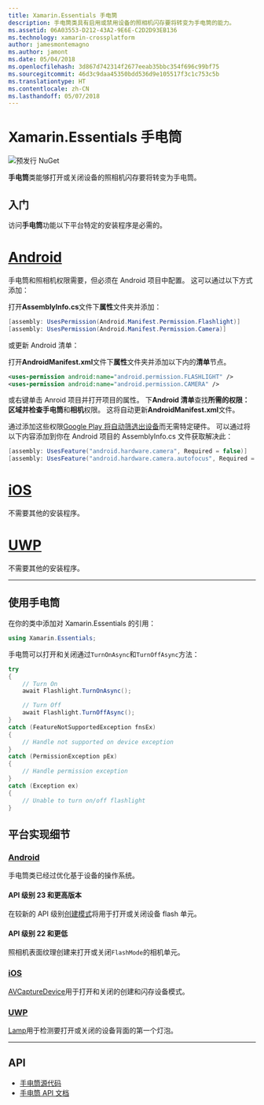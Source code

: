 ```yaml
---
title: Xamarin.Essentials 手电筒
description: 手电筒类具有启用或禁用设备的照相机闪存要将转变为手电筒的能力。
ms.assetid: 06A03553-D212-43A2-9E6E-C2D2D93EB136
ms.technology: xamarin-crossplatform
author: jamesmontemagno
ms.author: jamont
ms.date: 05/04/2018
ms.openlocfilehash: 3d867d742314f2677eeab35bbc354f696c99bf75
ms.sourcegitcommit: 46d3c9daa45350bdd536d9e105517f3c1c753c5b
ms.translationtype: HT
ms.contentlocale: zh-CN
ms.lasthandoff: 05/07/2018
---
```

# <a name="xamarinessentials-flashlight"></a>Xamarin.Essentials 手电筒

![预发行 NuGet](~/media/shared/pre-release.png)

**手电筒**类能够打开或关闭设备的照相机闪存要将转变为手电筒。

## <a name="getting-started"></a>入门

访问**手电筒**功能以下平台特定的安装程序是必需的。

# <a name="androidtabandroid"></a>[Android](#tab/android)

手电筒和照相机权限需要，但必须在 Android 项目中配置。 这可以通过以下方式添加：

打开**AssemblyInfo.cs**文件下**属性**文件夹并添加：

```csharp
[assembly: UsesPermission(Android.Manifest.Permission.Flashlight)]
[assembly: UsesPermission(Android.Manifest.Permission.Camera)]
```

或更新 Android 清单：

打开**AndroidManifest.xml**文件下**属性**文件夹并添加以下内的**清单**节点。

```xml
<uses-permission android:name="android.permission.FLASHLIGHT" />
<uses-permission android:name="android.permission.CAMERA" />
```

或右键单击 Anroid 项目并打开项目的属性。 下**Android 清单**查找**所需的权限：**区域并检查**手电筒**和**相机**权限。 这将自动更新**AndroidManifest.xml**文件。

通过添加这些权限[Google Play 将自动筛选出设备](http://developer.android.com/guide/topics/manifest/uses-feature-element.html#permissions-features)而无需特定硬件。 可以通过将以下内容添加到你在 Android 项目的 AssemblyInfo.cs 文件获取解决此：

```csharp
[assembly: UsesFeature("android.hardware.camera", Required = false)]
[assembly: UsesFeature("android.hardware.camera.autofocus", Required = false)]
```

# <a name="iostabios"></a>[iOS](#tab/ios)

不需要其他的安装程序。

# <a name="uwptabuwp"></a>[UWP](#tab/uwp)

不需要其他的安装程序。

-----

## <a name="using-flashlight"></a>使用手电筒

在你的类中添加对 Xamarin.Essentials 的引用：

```csharp
using Xamarin.Essentials;
```

手电筒可以打开和关闭通过`TurnOnAsync`和`TurnOffAsync`方法：

```csharp
try
{
    // Turn On
    await Flashlight.TurnOnAsync();

    // Turn Off
    await Flashlight.TurnOffAsync();
}
catch (FeatureNotSupportedException fnsEx)
{
    // Handle not supported on device exception
}
catch (PermissionException pEx)
{
    // Handle permission exception
}
catch (Exception ex)
{
    // Unable to turn on/off flashlight
}
```

## <a name="platform-implementation-specifics"></a>平台实现细节

### <a name="androidtabandroid-specifics"></a>[Android](#tab/android-specifics)

手电筒类已经过优化基于设备的操作系统。

#### <a name="api-level-23-and-higher"></a>API 级别 23 和更高版本

在较新的 API 级别[创建模式](https://developer.android.com/reference/android/hardware/camera2/CameraManager.html#setTorchMode)将用于打开或关闭设备 flash 单元。

#### <a name="api-level-22-and-lower"></a>API 级别 22 和更低

照相机表面纹理创建来打开或关闭`FlashMode`的相机单元。 

### <a name="iostabios-specifics"></a>[iOS](#tab/ios-specifics)

[AVCaptureDevice](https://developer.xamarin.com/api/type/AVFoundation.AVCaptureDevice/)用于打开和关闭的创建和闪存设备模式。

### <a name="uwptabuwp-specifics"></a>[UWP](#tab/uwp-specifics)

[Lamp](https://docs.microsoft.com/en-us/uwp/api/windows.devices.lights.lamp)用于检测要打开或关闭的设备背面的第一个灯泡。

-----

## <a name="api"></a>API

- [手电筒源代码](https://github.com/xamarin/Essentials/tree/master/Essentials/Flashlight)
- [手电筒 API 文档](xref:Xamarin.Essentials.Flashlight)
